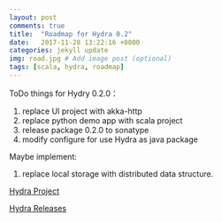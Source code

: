 ```yaml
---
layout: post
comments: true
title:  "Roadmap for Hydra 0.2"
date:   2017-11-28 13:22:16 +0800
categories: jekyll update
img: road.jpg # Add image post (optional)
tags: [scala, hydra, roadmap]
---
```

ToDo things for Hydry 0.2.0：
 1. replace UI project with akka-http
 2. replace python demo app with scala project 
 3. release package 0.2.0 to sonatype
 4. modify configure for use Hydra as java package
 

Maybe implement:
 1. replace local storage with distributed data structure.


[Hydra Project](https://github.com/wherby/Hydra)

[Hydra Releases](https://github.com/wherby/HydraRelease)


[jekyll-docs]: https://jekyllrb.com/docs/home
[jekyll-gh]:   https://github.com/jekyll/jekyll
[jekyll-talk]: https://talk.jekyllrb.com/
